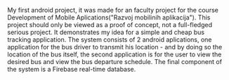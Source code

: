 My first android project, it was made for an faculty project for the course Development of Mobile Aplications("Razvoj mobilinih aplikacija"). This project should only be viewed as a proof of concept, not a full-fledged serious project. It demonstrates my idea for a simple and cheap bus tracking application. The system consists of 2 android aplications, one application for the bus driver to transmit his location - and by doing so the location of the bus itself, the second application is for the user to view the desired bus and view the bus departure schedule. The final component of the system is a Firebase real-time database.

